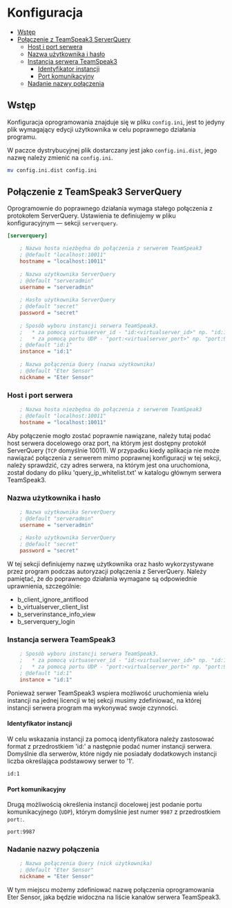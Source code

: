# Konfiguracja

- [Wstęp](#introdution)
- [Połączenie z TeamSpeak3 ServerQuery](#connection)
  - [Host i port serwera](#connection-host-and-port)
  - [Nazwa użytkownika i hasło](#connection-auth)
  - [Instancja serwera TeamSpeak3](#connection-instance)
    - [Identyfikator instancji](#connection-instance-id)
    - [Port komunikacyjny](#connection-instance-port)
  - [Nadanie nazwy połączenia](#connection-name)
  
<a name="introdution"></a>
## Wstęp
Konfiguracja oprogramowania znajduje się w pliku `config.ini`, jest to jedyny plik wymagający edycji użytkownika w celu poprawnego działania programu.

W paczce dystrybucyjnej plik dostarczany jest jako `config.ini.dist`, jego nazwę należy zmienić na `config.ini`.
```sh
mv config.ini.dist config.ini
```
<a name="connection"></a>
## Połączenie z TeamSpeak3 ServerQuery
Oprogramownie do poprawnego działania wymaga stałego połączenia z protokołem ServerQuery. Ustawienia te definiujemy w pliku konfiguracyjnym — sekcji `serverquery`.
```ini
[serverquery]

    ; Nazwa hosta niezbędna do połączenia z serwerem TeamSpeak3
    ; @default "localhost:10011"
    hostname = "localhost:10011"
    
    ; Nazwa użytkownika ServerQuery  
    ; @default "serveradmin"
    username = "serveradmin"
    
    ; Hasło użytkownika ServerQuery
    ; @default "secret"
    password = "secret"
    
    ; Sposób wyboru instancji serwera TeamSpeak3.
    ;   * za pomocą virtuaserver_id - "id:<virtualserver_id>" np. "id:1"
    ;   * za pomocą portu UDP - "port:<virtualserver_port>" np. "port:9987"
    ; @default "id:1"
    instance = "id:1"
    
    ; Nazwa połączenia Query (nazwa użytkownika)
    ; @default "Eter Sensor"
    nickname = "Eter Sensor"
```
<a name="connection-host-and-port"></a>
### Host i port serwera
```ini
    ; Nazwa hosta niezbędna do połączenia z serwerem TeamSpeak3
    ; @default "localhost:10011"
    hostname = "localhost:10011"
```
Aby połączenie mogło zostać poprawnie nawiązane, należy tutaj podać host serwera docelowego oraz port, na którym jest dostępny protokół ServerQuery (`TCP` domyślnie 10011). W przypadku kiedy aplikacja nie może nawiązać połączenia z serwerem mimo poprawnej konfiguracji w tej sekcji, należy sprawdzić, czy adres serwera, na którym jest ona uruchomiona, został dodany do pliku 'query_ip_whitelist.txt' w katalogu głównym serwera TeamSpeak3.

<a name="connection-auth"></a>
### Nazwa użytkownika i hasło
```ini
    ; Nazwa użytkownika ServerQuery  
    ; @default "serveradmin"
    username = "serveradmin"
    
    ; Hasło użytkownika ServerQuery
    ; @default "secret"
    password = "secret"
```
W tej sekcji definiujemy nazwę użytkownika oraz hasło wykorzystywane przez program podczas autoryzacji połączenia z ServerQuery. Należy pamiętać, że do poprawnego działania wymagane są odpowiednie uprawnienia, szczególnie:
- b_client_ignore_antiflood
- b_virtualserver_client_list
- b_serverinstance_info_view
- b_serverquery_login

<a name="connection-instance"></a>
### Instancja serwera TeamSpeak3
```ini
    ; Sposób wyboru instancji serwera TeamSpeak3.
    ;   * za pomocą virtuaserver_id - "id:<virtualserver_id>" np. "id:1"
    ;   * za pomocą portu UDP - "port:<virtualserver_port>" np. "port:9987"
    ; @default "id:1"
    instance = "id:1"
```
Ponieważ serwer TeamSpeak3 wspiera możliwość uruchomienia wielu instancji na jednej licencji w tej sekcji musimy zdefiniować, na której instancji serwera program ma wykonywać swoje czynności.

<a name="connection-instance-id"></a>
#### Identyfikator instancji
W celu wskazania instancji za pomocą identyfikatora należy zastosować format z przedrostkiem 'id:' a następnie podać numer instancji serwera. Domyślnie dla serwerów, które nigdy nie posiadały dodatkowych instancji liczba określająca podstawowy serwer to '1'.
```
id:1
```

<a name="connection-instance-port"></a>
#### Port komunikacyjny
Drugą możliwością określenia instancji docelowej jest podanie portu komunikacyjnego (`UDP`), którym domyślnie jest numer `9987` z przedrostkiem `port:`.
```
port:9987
```

<a name="connection-name"></a>
### Nadanie nazwy połączenia
```ini
    ; Nazwa połączenia Query (nick użytkownika)
    ; @default "Eter Sensor"
    nickname = "Eter Sensor"
```
W tym miejscu możemy zdefiniować nazwę połączenia oprogramowania Eter Sensor, jaka będzie widoczna na liście kanałów serwera TeamSpeak3.

